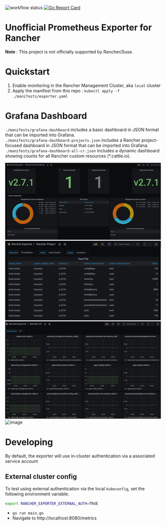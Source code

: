 ![workflow status](https://github.com/David-VTUK/prometheus-rancher-exporter/actions/workflows/test-build-publish.yml/badge.svg) [![Go Report Card](https://goreportcard.com/badge/github.com/david-vtuk/prometheus-rancher-exporter)](https://goreportcard.com/report/github.com/david-vtuk/prometheus-rancher-exporter)

# Unofficial Prometheus Exporter for Rancher

**Note** : This project is not officially supported by Rancher/Suse.

# Quickstart

1. Enable monitoring in the Rancher Management Cluster, aka `local` cluster
2. Apply the manifest from this repo : `kubectl apply -f ./manifests/exporter.yaml`

# Grafana Dashboard

`./manifests/grafana-dashboard` includes a basic dashboard in JSON format that can be imported into Grafana.  
`./manifests/grafana-dashboard-projects.json` includes a Rancher project-focused dashboard in JSON format that can be imported into Grafana.  
`./manifests/grafana-dashboard-all-cr.json` includes a dynamic dashboard showing counts for all Rancher custom resources (*.cattle.io).  


![img.png](img/overview-dashboard.png)
![img.png](img/proj-dashboard.png)
![img.png](img/cr-dashboard.png)
![image](https://github.com/David-VTUK/prometheus-rancher-exporter/assets/5892615/ffae3d27-0980-4781-953e-05014a17a55d)

# Developing

By default, the exporter will use in-cluster authentication via a associated service account

## External cluster config

To test using external authentication via the local `kubeconfig`, set the following environment variable:

```bash
export RANCHER_EXPORTER_EXTERNAL_AUTH=TRUE
```

* `go run main.go`
* Navigate to http://localhost:8080/metrics
